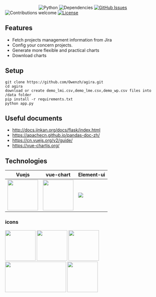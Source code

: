 &nbsp;&nbsp;&nbsp;&nbsp;&nbsp;&nbsp;&nbsp;&nbsp;&nbsp;&nbsp;&nbsp;&nbsp;&nbsp;
&nbsp;&nbsp;&nbsp;&nbsp;&nbsp;&nbsp;&nbsp;&nbsp;&nbsp;&nbsp;&nbsp;&nbsp;&nbsp;
![Python](https://img.shields.io/badge/python-v3.5.4-blue.svg)
![Dependencies](https://img.shields.io/badge/dependencies-up%20to%20date-brightgreen.svg)
[![GitHub Issues](https://img.shields.io/github/issues/anfederico/flaskex.svg)](https://github.com/anfederico/flaskex/issues)
![Contributions welcome](https://img.shields.io/badge/contributions-welcome-orange.svg)
[![License](https://img.shields.io/badge/license-MIT-blue.svg)](https://opensource.org/licenses/MIT)


## Features
- Fetch projects management information from Jira
- Config your concern projects.
- Generate more flexible and practical charts
- Download charts

## Setup
``` 
git clone https://github.com/Owenzh/agira.git
cd agira
download or create demo_lmi.csv,demo_lme.csv,demo_wp.csv files into /data folder
pip install -r requirements.txt
python app.py
```

## Useful documents
- http://docs.jinkan.org/docs/flask/index.html
- https://apachecn.github.io/pandas-doc-zh/
- https://cn.vuejs.org/v2/guide/
- https://vue-chartjs.org/

## Technologies

| Vuejs | vue-chart | Element-ui |
| ------ | ------ | ------ |
| <img src="https://vuejs.org/images/logo.png" width=100 height=100 /> | <img src="https://vue-chartjs.org/vue-chartjs.png" width=100 height=100 /> | <img src="https://camo.githubusercontent.com/462f24153b8e8739c8ea71f7102585c4cb0e1575/68747470733a2f2f63646e2e7261776769742e636f6d2f456c656d6546452f656c656d656e742f6465762f656c656d656e745f6c6f676f2e737667" />


### icons

<img src="https://vuejs.org/images/logo.png" width=100 height=100 />
<img src="https://vue-chartjs.org/vue-chartjs.png" width=100 height=100 />
<img src="http://flask.pocoo.org/docs/1.0/_static/flask.png" width=100 height=100 />
<img src="https://camo.githubusercontent.com/462f24153b8e8739c8ea71f7102585c4cb0e1575/68747470733a2f2f63646e2e7261776769742e636f6d2f456c656d6546452f656c656d656e742f6465762f656c656d656e745f6c6f676f2e737667" width=200 height=100 />
<img src="https://zos.alipayobjects.com/rmsportal/aGpKpuxoGfZqJobMPLvj.svg" width=100 height=100 >
<!-- <svg width="160" height="160" viewBox="0 0 160 160" xmlns="http://www.w3.org/2000/svg"><title>Artboard 6</title><g fill="none" fill-rule="evenodd"><path d="M144.086 80.568c-21.978.43-17.402 14.346-32.89 17.866C95.46 102.01 92.975 60 77.243 60c-15.733 0-19.216 40.806-38.918 68.823l-.56.794L80 154l64.086-37V80.568z" fill="#36A2EB"/><path d="M144.086 79.3C136.726 69.856 131.736 59 121 59c-19 0-14 31-35 31s-23.207-33.346-47-2c-7.58 9.988-13.682 21.124-18.475 31.662L80 154l64.086-37V79.3z" fill="#FFCE56"/><path d="M15.914 92.143C23.124 72.173 26.237 56 40 56c21 0 26 59 44 53s16-38 44-38c5.33 0 10.772 3.263 16.086 8.546V117L80 154l-64.086-37V92.143z" fill-opacity=".8" fill="#FE6184"/><path stroke="#E7E9ED" stroke-width="8" d="M80 6l64.086 37v74L80 154l-64.086-37V43z"/></g></svg> -->
